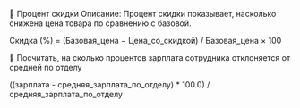 📌 Процент скидки
Описание:
Процент скидки показывает, насколько снижена цена товара по сравнению с базовой.

Скидка (%) = (Базовая_цена − Цена_со_скидкой) / Базовая_цена × 100

📌
Посчитать, на сколько процентов зарплата сотрудника отклоняется от средней по отделу

((зарплата - средняя_зарплата_по_отделу) * 100.0) / средняя_зарплата_по_отделу
